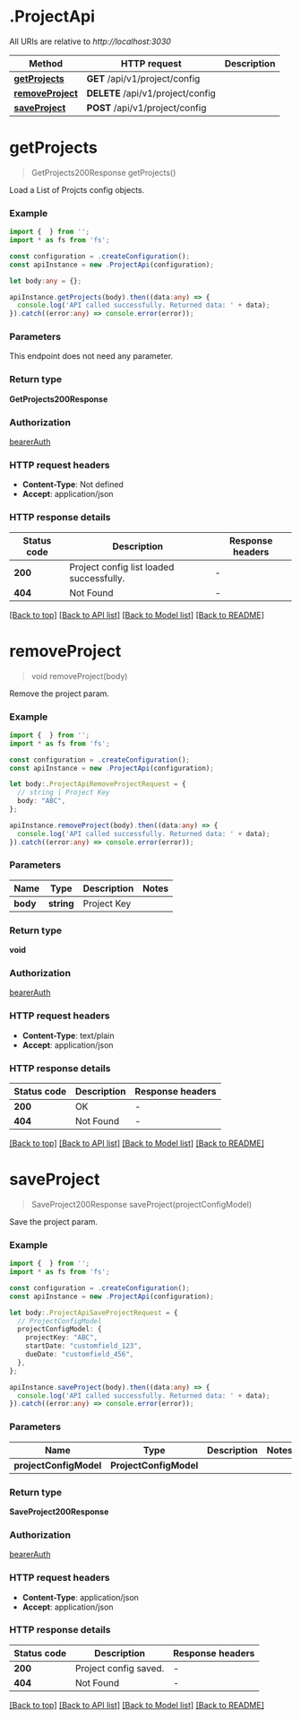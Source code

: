 # .ProjectApi

All URIs are relative to *http://localhost:3030*

Method | HTTP request | Description
------------- | ------------- | -------------
[**getProjects**](ProjectApi.md#getProjects) | **GET** /api/v1/project/config | 
[**removeProject**](ProjectApi.md#removeProject) | **DELETE** /api/v1/project/config | 
[**saveProject**](ProjectApi.md#saveProject) | **POST** /api/v1/project/config | 


# **getProjects**
> GetProjects200Response getProjects()

Load a List of Projcts config objects.

### Example


```typescript
import {  } from '';
import * as fs from 'fs';

const configuration = .createConfiguration();
const apiInstance = new .ProjectApi(configuration);

let body:any = {};

apiInstance.getProjects(body).then((data:any) => {
  console.log('API called successfully. Returned data: ' + data);
}).catch((error:any) => console.error(error));
```


### Parameters
This endpoint does not need any parameter.


### Return type

**GetProjects200Response**

### Authorization

[bearerAuth](README.md#bearerAuth)

### HTTP request headers

 - **Content-Type**: Not defined
 - **Accept**: application/json


### HTTP response details
| Status code | Description | Response headers |
|-------------|-------------|------------------|
**200** | Project config list loaded successfully. |  -  |
**404** | Not Found |  -  |

[[Back to top]](#) [[Back to API list]](README.md#documentation-for-api-endpoints) [[Back to Model list]](README.md#documentation-for-models) [[Back to README]](README.md)

# **removeProject**
> void removeProject(body)

Remove the project param.

### Example


```typescript
import {  } from '';
import * as fs from 'fs';

const configuration = .createConfiguration();
const apiInstance = new .ProjectApi(configuration);

let body:.ProjectApiRemoveProjectRequest = {
  // string | Project Key
  body: "ABC",
};

apiInstance.removeProject(body).then((data:any) => {
  console.log('API called successfully. Returned data: ' + data);
}).catch((error:any) => console.error(error));
```


### Parameters

Name | Type | Description  | Notes
------------- | ------------- | ------------- | -------------
 **body** | **string**| Project Key |


### Return type

**void**

### Authorization

[bearerAuth](README.md#bearerAuth)

### HTTP request headers

 - **Content-Type**: text/plain
 - **Accept**: application/json


### HTTP response details
| Status code | Description | Response headers |
|-------------|-------------|------------------|
**200** | OK |  -  |
**404** | Not Found |  -  |

[[Back to top]](#) [[Back to API list]](README.md#documentation-for-api-endpoints) [[Back to Model list]](README.md#documentation-for-models) [[Back to README]](README.md)

# **saveProject**
> SaveProject200Response saveProject(projectConfigModel)

Save the project param.

### Example


```typescript
import {  } from '';
import * as fs from 'fs';

const configuration = .createConfiguration();
const apiInstance = new .ProjectApi(configuration);

let body:.ProjectApiSaveProjectRequest = {
  // ProjectConfigModel
  projectConfigModel: {
    projectKey: "ABC",
    startDate: "customfield_123",
    dueDate: "customfield_456",
  },
};

apiInstance.saveProject(body).then((data:any) => {
  console.log('API called successfully. Returned data: ' + data);
}).catch((error:any) => console.error(error));
```


### Parameters

Name | Type | Description  | Notes
------------- | ------------- | ------------- | -------------
 **projectConfigModel** | **ProjectConfigModel**|  |


### Return type

**SaveProject200Response**

### Authorization

[bearerAuth](README.md#bearerAuth)

### HTTP request headers

 - **Content-Type**: application/json
 - **Accept**: application/json


### HTTP response details
| Status code | Description | Response headers |
|-------------|-------------|------------------|
**200** | Project config saved. |  -  |
**404** | Not Found |  -  |

[[Back to top]](#) [[Back to API list]](README.md#documentation-for-api-endpoints) [[Back to Model list]](README.md#documentation-for-models) [[Back to README]](README.md)



